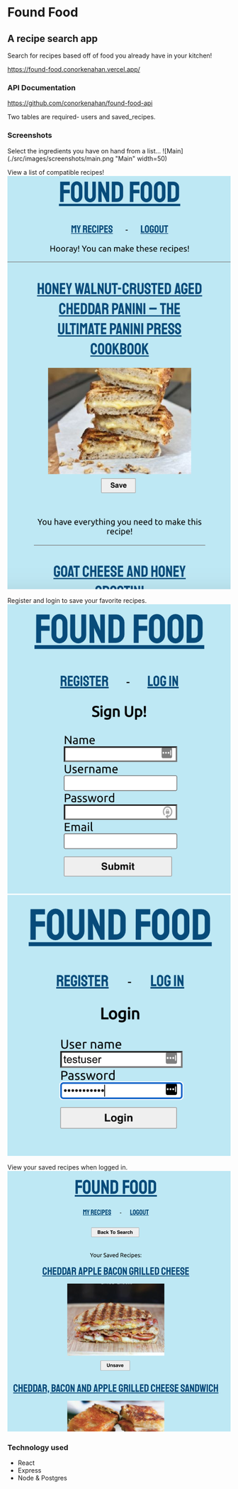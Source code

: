 # Found Food

## A recipe search app

Search for recipes based off of food you already have in your kitchen!

https://found-food.conorkenahan.vercel.app/

### API Documentation

https://github.com/conorkenahan/found-food-api

Two tables are required- users and saved_recipes.

### Screenshots

Select the ingredients you have on hand from a list...
![Main](./src/images/screenshots/main.png "Main" width=50)


View a list of compatible recipes!
![Results](./src/images/screenshots/results.png "Results")


Register and login to save your favorite recipes.
![Register](./src/images/screenshots/register.png "Register")
![Login](/src/images/screenshots/login.png "Login")


View your saved recipes when logged in.
![Saved Recipes](./src/images/screenshots/saved_recipes.png "Saved Recipes")

### Technology used

- React
- Express
- Node & Postgres
